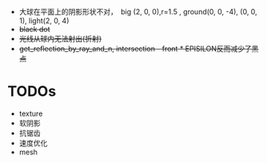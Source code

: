 
- 大球在平面上的阴影形状不对，　big (2, 0, 0),r=1.5 , ground(0, 0, -4), (0, 0, 1), light(2, 0, 4)
- ~~black dot~~
- ~~光线从球内无法射出(折射)~~
- ~~get_reflection_by_ray_and_n, intersection - front * EPISILON反而减少了黑点~~

# TODOs
- texture
- 软阴影
- 抗锯齿
- 速度优化
- mesh